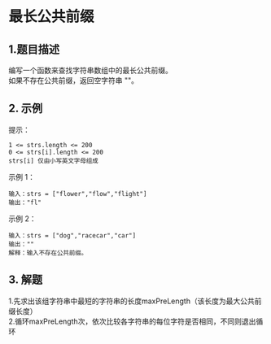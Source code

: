 # 最长公共前缀

## 1.题目描述
编写一个函数来查找字符串数组中的最长公共前缀。  
如果不存在公共前缀，返回空字符串 ""。

## 2. 示例

提示：
```
1 <= strs.length <= 200
0 <= strs[i].length <= 200
strs[i] 仅由小写英文字母组成
```

示例 1：
```
输入：strs = ["flower","flow","flight"]
输出："fl"
```
示例 2：
```
输入：strs = ["dog","racecar","car"]
输出：""
解释：输入不存在公共前缀。
```

## 3. 解题
1.先求出该组字符串中最短的字符串的长度maxPreLength（该长度为最大公共前缀长度）   
2.循环maxPreLength次，依次比较各字符串的每位字符是否相同，不同则退出循环  